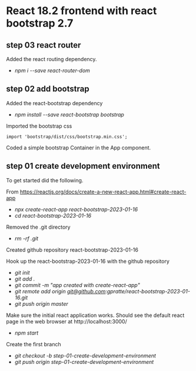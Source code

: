 # React 18.2 frontend with react bootstrap 2.7

## step 03 react router
Added the react routing dependency.
* _npm i --save react-router-dom_

## step 02 add bootstrap
Added the react-bootstrap dependency
* _npm install --save react-bootstrap bootstrap_

Imported the bootstrap css

    import 'bootstrap/dist/css/bootstrap.min.css';

Coded a simple bootstrap Container in the App component.

## step 01 create development environment
To get started did the following.

From https://reactjs.org/docs/create-a-new-react-app.html#create-react-app
* _npx create-react-app react-bootstrap-2023-01-16_
* _cd react-bootstrap-2023-01-16_

Removed the .git directory
* _rm -rf .git_

Created github repository react-bootstrap-2023-01-16

Hook up the react-bootstrap-2023-01-16 with the github repository
* _git init_
* _git add ._
* _git commit -m "app created with create-react-app"_
* _git remote add origin git@github.com:gpratte/react-bootstrap-2023-01-16.git_
* _git push origin master_

Make sure the initial react application works. Should see the default react page in the web browser at http://localhost:3000/
* _npm start_

Create the first branch
* _git checkout -b step-01-create-development-environment_
* _git push origin step-01-create-development-environment_


